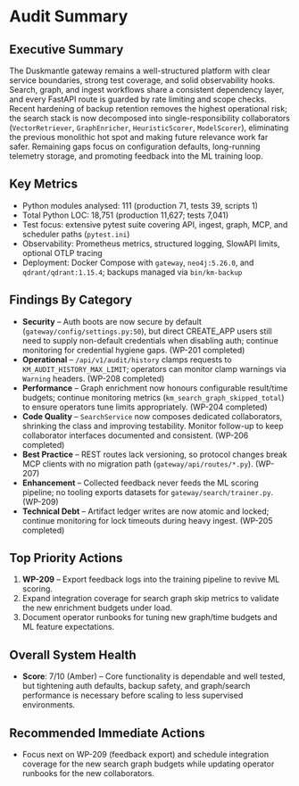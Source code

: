 
# Audit Summary

## Executive Summary
The Duskmantle gateway remains a well-structured platform with clear service boundaries, strong test coverage, and solid observability hooks. Search, graph, and ingest workflows share a consistent dependency layer, and every FastAPI route is guarded by rate limiting and scope checks. Recent hardening of backup retention removes the highest operational risk; the search stack is now decomposed into single-responsibility collaborators (`VectorRetriever`, `GraphEnricher`, `HeuristicScorer`, `ModelScorer`), eliminating the previous monolithic hot spot and making future relevance work far safer. Remaining gaps focus on configuration defaults, long-running telemetry storage, and promoting feedback into the ML training loop.

## Key Metrics
- Python modules analysed: 111 (production 71, tests 39, scripts 1)
- Total Python LOC: 18,751 (production 11,627; tests 7,041)
- Test focus: extensive pytest suite covering API, ingest, graph, MCP, and scheduler paths (`pytest.ini`)
- Observability: Prometheus metrics, structured logging, SlowAPI limits, optional OTLP tracing
- Deployment: Docker Compose with `gateway`, `neo4j:5.26.0`, and `qdrant/qdrant:1.15.4`; backups managed via `bin/km-backup`

## Findings By Category
- **Security** – Auth boots are now secure by default (`gateway/config/settings.py:50`), but direct CREATE_APP users still need to supply non-default credentials when disabling auth; continue monitoring for credential hygiene gaps. (WP-201 completed)
- **Operational** – `/api/v1/audit/history` clamps requests to `KM_AUDIT_HISTORY_MAX_LIMIT`; operators can monitor clamp warnings via `Warning` headers. (WP-208 completed)
- **Performance** – Graph enrichment now honours configurable result/time budgets; continue monitoring metrics (`km_search_graph_skipped_total`) to ensure operators tune limits appropriately. (WP-204 completed)
- **Code Quality** – `SearchService` now composes dedicated collaborators, shrinking the class and improving testability. Monitor follow-up to keep collaborator interfaces documented and consistent. (WP-206 completed)
- **Best Practice** – REST routes lack versioning, so protocol changes break MCP clients with no migration path (`gateway/api/routes/*.py`). (WP-207)
- **Enhancement** – Collected feedback never feeds the ML scoring pipeline; no tooling exports datasets for `gateway/search/trainer.py`. (WP-209)
- **Technical Debt** – Artifact ledger writes are now atomic and locked; continue monitoring for lock timeouts during heavy ingest. (WP-205 completed)

## Top Priority Actions
1. **WP-209** – Export feedback logs into the training pipeline to revive ML scoring.
2. Expand integration coverage for search graph skip metrics to validate the new enrichment budgets under load.
3. Document operator runbooks for tuning new graph/time budgets and ML feature expectations.

## Overall System Health
- **Score**: 7/10 (Amber) – Core functionality is dependable and well tested, but tightening auth defaults, backup safety, and graph/search performance is necessary before scaling to less supervised environments.

## Recommended Immediate Actions
- Focus next on WP-209 (feedback export) and schedule integration coverage for the new search graph budgets while updating operator runbooks for the new collaborators.
